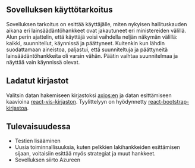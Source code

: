 ## Sovelluksen käyttötarkoitus

Sovelluksen tarkoitus on esittää käyttäjälle, miten nykyisen hallituskauden aikana eri lainsäädäntöhankkeet ovat jakautuneet eri ministereiden välillä. Alun perin ajattelin, että käyttäjä voisi vaihdella neljän näkymän välillä: kaikki, suunnitellut, käynnissä ja päättyneet. Kuitenkin kun lähdin suodattamaan aineistoa, paljastui, että suunniteltuja ja päättyneitä lainsäädäntöhankkeita oli varsin vähän. Päätin vaihtaa suunnitelmaa ja näyttää vain käynnissä olevat. 

## Ladatut kirjastot

Valitsin datan hakemiseen kirjastoksi <a  target="_blank" rel="noopener noreferrer" href="https://github.com/axios/axios"> axios:en</a> ja datan esittämiseen kaavioina <a  target="_blank" rel="noopener noreferrer" href="https://react-bootstrap.github.io/">react-vis-kirjaston</a>. Tyylittelyyn on hyödynnetty <a  target="_blank" rel="noopener noreferrer" href="https://github.com/axios/axios"> react-bootstrap-kirjastoa</a>.

## Tulevaisuudessa

- Testien lisääminen
- Uusia toiminnallisuuksia, kuten pelkkien lakihankkeiden esittämisen sijaan, voitaisiin esittää myös strategiat ja muut hankkeet.
- Sovelluksen siirto Azureen 